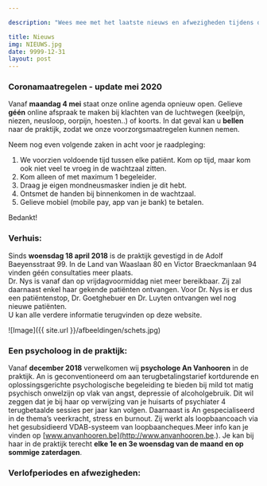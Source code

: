 ```yaml
---

description: "Wees mee met het laatste nieuws en afwezigheden tijdens de verlofperiodes."

title: Nieuws
img: NIEUWS.jpg
date: 9999-12-31
layout: post
---
```


### Coronamaatregelen - update mei 2020

Vanaf **maandag 4 mei** staat onze online agenda opnieuw open. Gelieve **géén** online afspraak te maken bij klachten van de luchtwegen (keelpijn, niezen, neusloop, oorpijn, hoesten..) of koorts. In dat geval kan u **bellen** naar de praktijk, zodat we onze voorzorgsmaatregelen kunnen nemen. <br>

Neem nog even volgende zaken in acht voor je raadpleging: <br>

1. We voorzien voldoende tijd tussen elke patiënt. Kom op tijd, maar kom ook niet veel te vroeg in de wachtzaal zitten. <br>
2. Kom alleen of met maximum 1 begeleider.<br>
3. Draag je eigen mondneusmasker indien je dit hebt.<br>
4. Ontsmet de handen bij binnenkomen in de wachtzaal.<br>
5. Gelieve mobiel (mobile pay, app van je bank) te betalen. <br>

Bedankt!<br>


### Verhuis:

Sinds **woensdag 18 april 2018** is de praktijk gevestigd in de Adolf Baeyensstraat 99. In de Land van Waaslaan 80 en Victor Braeckmanlaan 94 vinden géén consultaties meer plaats. <br>
Dr. Nys is vanaf dan op vrijdagvoormiddag niet meer bereikbaar. Zij zal daarnaast enkel haar gekende patiënten ontvangen. Voor Dr. Nys is er dus een patiëntenstop, Dr. Goetghebuer en Dr. Luyten ontvangen wel nog nieuwe patiënten. <br> U kan alle verdere informatie terugvinden op deze website.

![Image]({{ site.url }}/afbeeldingen/schets.jpg)


### Een psycholoog in de praktijk:
Vanaf **december 2018** verwelkomen wij **psychologe An Vanhooren** in de praktijk.
An is geconventioneerd om aan terugbetalingstarief kortdurende en oplossingsgerichte psychologische begeleiding te bieden bij mild tot matig psychisch onwelzijn op vlak van angst, depressie of alcoholgebruik. Dit wil zeggen dat je bij haar op verwijzing van je huisarts of psychiater 4 terugbetaalde sessies per jaar kan volgen. Daarnaast is An gespecialiseerd in de thema’s veerkracht, stress en burnout. Zij werkt als loopbaancoach via het gesubsidieerd VDAB-systeem van loopbaancheques.Meer info kan je vinden op [www.anvanhooren.be](http://www.anvanhooren.be.). Je kan bij haar in de praktijk terecht **elke 1e en 3e woensdag van de maand en op sommige zaterdagen**. <br>


### Verlofperiodes en afwezigheden:


